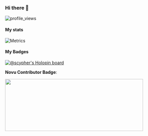### Hi there 👋

![profile_views](https://komarev.com/ghpvc/?username=ShashankKumarSaxena)

#### My stats

<!-- <img align="center" src="/github-metrics.svg" alt="Shashank's github stats"> -->
![Metrics](https://metrics.lecoq.io/ShashankKumarSaxena)

#### My Badges

[![@scypher's Holopin board](https://holopin.io/api/user/board?user=scypher)](https://holopin.io/@scypher)

**Novu Contributor Badge**:

<a href="https://novu.co/contributors/ShashankKumarSaxena/"><img src="https://contributors.novu.co/profiles/ShashankKumarSaxena-small.jpg" height="170" width="450" alt="" /></a>
